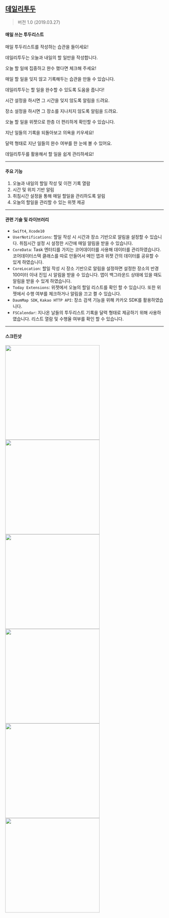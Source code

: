 ## [데일리투두](<https://itunes.apple.com/kr/app/%EB%8D%B0%EC%9D%BC%EB%A6%AC%ED%88%AC%EB%91%90/id1457175437?mt=8>)

> 버전 1.0 (2019.03.27)

#### 매일 쓰는 투두리스트

매일 투두리스트를 작성하는 습관을 들이세요!

데일리투두는 오늘과 내일의 할 일만을 작성합니다.

오늘 할 일에 집중하고 완수 했다면 체크해 주세요!

매일 할 일을 잊지 않고 기록해두는 습관을 만들 수 있습니다.

데일리투두는 할 일을 완수할 수 있도록 도움을 줍니다!

시간 설정을 하시면 그 시간을 잊지 않도록 알림을 드려요.

장소 설정을 하시면 그 장소를 지나치지 않도록 알림을 드려요.

오늘 할 일을 위젯으로 한층 더 편리하게 확인할 수 있습니다.

지난 일들의 기록을 되돌아보고 의욕을 키우세요!

달력 형태로 지난 일들의 완수 여부를 한 눈에 볼 수 있어요.

데일리투두를 활용해서 할 일을 쉽게 관리하세요!

----

#### 주요 기능

1. 오늘과 내일의 할일 작성 및 이전 기록 열람
2. 시간 및 위치 기반 알림
3. 취침시간 설정을 통해 매일 할일을 관리하도록 알림
4. 오늘의 할일을 관리할 수 있는 위젯 제공

---

#### 관련 기술 및 라이브러리

* `Swift4`, `Xcode10`
* `UserNotifications`: 할일 작성 시 시간과 장소 기반으로 알림을 설정할 수 있습니다. 취침시간 설정 시 설정한 시간에 매일 알림을 받을 수 있습니다.
* `CoreData`: Task 엔터티를 가지는 코어데이터를 사용해 데이터를 관리하였습니다. 코어데이터스택 클래스를 따로 만들어서 메인 앱과 위젯 간의 데이터를 공유할 수 있게 하였습니다.
* `CoreLocation`: 할일 작성 시 장소 기반으로 알림을 설정하면 설정한 장소의 반경 100미터 이내 진입 시 알림을 받을 수 있습니다. 앱이 백그라운드 상태에 있을 때도 알림을 받을 수 있게 하였습니다.
* `Today Extensions`: 위젯에서 오늘의 할일 리스트를 확인 할 수 있습니다. 또한 위젯에서 수행 여부를 체크하거나 알림을 끄고 켤 수 있습니다.
* `DaumMap SDK`, `Kakao HTTP API`: 장소 검색 기능을 위해 카카오 SDK를 활용하였습니다. 
* `FSCalendar`: 지나온 날들의 투두리스트 기록을 달력 형태로 제공하기 위해 사용하였습니다. 리스트 열람 및 수행율 여부를 확인 할 수 있습니다.

---

#### 스크린샷

<img src="https://github.com/leehyeongrak/DailyTODO/blob/master/Screenshots/1.png" width="300"> <img src="https://github.com/leehyeongrak/DailyTODO/blob/master/Screenshots/2.png" width="300">
<img src="https://github.com/leehyeongrak/DailyTODO/blob/master/Screenshots/3.png" width="300"> <img src="https://github.com/leehyeongrak/DailyTODO/blob/master/Screenshots/4.png" width="300">
<img src="https://github.com/leehyeongrak/DailyTODO/blob/master/Screenshots/5.png" width="300"> <img src="https://github.com/leehyeongrak/DailyTODO/blob/master/Screenshots/6.png" width="300">

